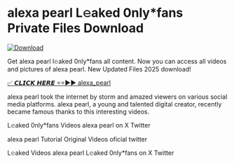 # alexa pearl L𝚎aked 0nly*fans Private Files Download

[![Download](https://i.imgur.com/PoXn3jX.png)](https://mediafirer.com/alexa+pearl)

Get alexa pearl l𝚎aked 0nly*fans all content. Now you can access all videos and pictures of alexa pearl. New Updated Files 2025 download!

[✅ 𝘾𝙇𝙄𝘾𝙆 𝙃𝙀𝙍𝙀 ==►► alexa_pearl](https://mediafirer.com/alexa+pearl)

alexa pearl took the internet by storm and amazed viewers on various social media platforms. alexa pearl, a young and talented digital creator, recently became famous thanks to this interesting videos.

L𝚎aked 0nly*fans Videos alexa pearl on X Twitter

alexa pearl Tutorial Original Videos oficial twitter

L𝚎aked Videos alexa pearl L𝚎aked 0nly*fans on X Twitter